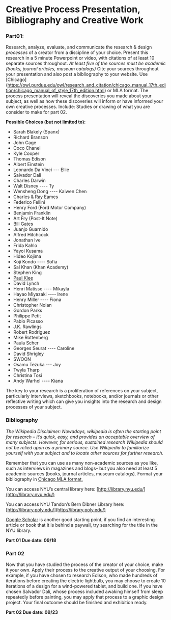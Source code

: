 # Creative Process Presentation, Bibliography and Creative Work

### Part01: 
Research, analyze, evaluate, and communicate the research & design *processes* of a creator from a discipline of your choice. Present this research in a 5 minute Powerpoint or video, with citations of at least 10 separate sources throughout. *At least five of the sources must be academic (books, journal articles, museum catalogs)* Cite your sources throughout your presentation and also post a bibliography to your website. Use [Chicago] (https://owl.purdue.edu/owl/research_and_citation/chicago_manual_17th_edition/chicago_manual_of_style_17th_edition.html) or MLA format. 
The process presentation will reveal the discoveries you made about your subject, as well as how these discoveries will inform or have informed your own creative processes. Include: Studies or drawing of what you are consider to make for part 02. 

**Possible Choices \(but not limited to\):**

* Sarah Blakely \(Spanx\)
* Richard Branson
* John Cage
* Coco Chanel 
* Kyle Cooper
* Thomas Edison 
* Albert Einstein
* Leonardo Da Vinci --- Ellie 
* Salvador Dali 
* Charles Darwin
* Walt Disney   ---- Ty
* Wensheng Dong  ---- Kaiwen Chen
* Charles & Ray Eames
* Federico Fellini
* Henry Ford \(Ford Motor Company\)
* Benjamin Franklin
* Art Fry \(Post-It Note\)
* Bill Gates
* Juanjo Guarnido 
* Alfred Hitchcock
* Jonathan Ive
* Frida Kahlo 
* Yayoi Kusama
* Hideo Kojima 
* Koji Kondo ---- Sofia 
* Sal Khan \(Khan Academy\)
* Stephen King 
* [Paul Klee](http://www.openculture.com/2016/03/3900-pages-of-paul-klees-personal-notebooks-are-now-online.html)
* David Lynch
* Henri Matisse  ---- Mikayla
* Hayao Miyazaki ---- Irene 
* Henry Miller ---- Fiona 
* Christopher Nolan 
* Gordon Parks
* Philippe Petit
* Pablo Picasso
* J.K. Rawlings 
* Robert Rodriguez
* Mike Rottenberg 
* Paula Scher
* Georges Seurat ---- Caroline
* David Shrigley 
* SWOON
* Osamu Tezuka --- Joy
* Twyla Tharp
* Christina Tosi 
* Andy Warhol ---- Kiana 

The key to your research is a proliferation of references on your subject, particularly interviews, sketchbooks, notebooks, and/or journals or other reflective writing which can give you insights into the research and design processes of your subject.

### Bibliography

*The Wikipedia Disclaimer: Nowadays, wikipedia is often the starting point for research – it’s quick, easy, and provides an acceptable overview of many subjects. However, for serious, sustained research Wikipedia should not be relied upon as a primary source. Use Wikipedia to familiarize yourself with your subject and to locate other sources for further research.*

Remember that you can use as many non-academic sources as you like, such as interviews in magazines and blogs– but you also need at least 5 academic sources (books, journal articles, museum catalogs). Format your bibliography in [Chicago MLA format.](https://owl.purdue.edu/owl/research_and_citation/chicago_manual_17th_edition/chicago_manual_of_style_17th_edition.html)

You can access NYU’s central library here: [http://library.nyu.edu/](http://library.nyu.edu/)

You can access NYU Tandon’s Bern Dibner Library here: [http://library.poly.edu/](http://library.poly.edu/)

[Google Scholar](https://scholar.google.com/) is another good starting point, if you find an interesting article or book that it is behind a paywall, try searching for the title in the NYU library.  

**Part 01 Due date: 09/18**


### Part 02

Now that you have studied the process of the creator of your choice, make it your own. Apply their process to the creative output of your choosing. For example, if you have chosen to research Edison, who made hundreds of iterations before creating the electric lightbulb, you may choose to create 10 iterations of a design for a wind-powered tablet, and build one. If you have chosen Salvador Dalí, whose process included awaking himself from sleep repeatedly before painting, you may apply that process to a graphic design project. Your final outcome should be finished and exhibition ready.  

**Part 02 Due date: 09/23**


